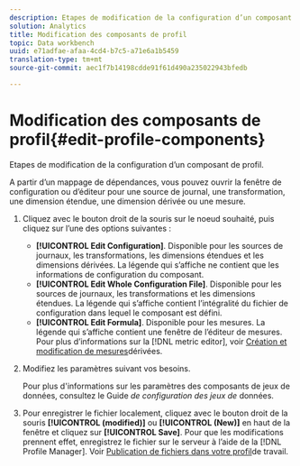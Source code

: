 ```yaml
---
description: Etapes de modification de la configuration d’un composant de profil.
solution: Analytics
title: Modification des composants de profil
topic: Data workbench
uuid: e71adfae-afaa-4cd4-b7c5-a71e6a1b5459
translation-type: tm+mt
source-git-commit: aec1f7b14198cdde91f61d490a235022943bfedb

---
```



# Modification des composants de profil{#edit-profile-components}

Etapes de modification de la configuration d’un composant de profil.

A partir d’un mappage de dépendances, vous pouvez ouvrir la fenêtre de configuration ou d’éditeur pour une source de journal, une transformation, une dimension étendue, une dimension dérivée ou une mesure.

1. Cliquez avec le bouton droit de la souris sur le noeud souhaité, puis cliquez sur l’une des options suivantes :

   * **[!UICONTROL Edit Configuration]**. Disponible pour les sources de journaux, les transformations, les dimensions étendues et les dimensions dérivées. La légende qui s’affiche ne contient que les informations de configuration du composant.
   * **[!UICONTROL Edit Whole Configuration File]**. Disponible pour les sources de journaux, les transformations et les dimensions étendues. La légende qui s’affiche contient l’intégralité du fichier de configuration dans lequel le composant est défini.
   * **[!UICONTROL Edit Formula]**. Disponible pour les mesures. La légende qui s’affiche contient une fenêtre de l’éditeur de mesures. Pour plus d’informations sur la [!DNL metric editor], voir [Création et modification de mesures](../../../../../home/c-get-started/c-admin-intrf/c-prof-mgr/c-drvd-mtrcs.md#concept-e41723b342a849309874b26232224a40)dérivées.

1. Modifiez les paramètres suivant vos besoins.

   Pour plus d&#39;informations sur les paramètres des composants de jeux de données, consultez le Guide *de configuration des jeux de* données.

1. Pour enregistrer le fichier localement, cliquez avec le bouton droit de la souris **[!UICONTROL (modified)]** ou **[!UICONTROL (New)]** en haut de la fenêtre et cliquez sur **[!UICONTROL Save]**.
Pour que les modifications prennent effet, enregistrez le fichier sur le serveur à l’aide de la [!DNL Profile Manager]. Voir [Publication de fichiers dans votre profil](../../../../../home/c-get-started/c-admin-intrf/c-prof-mgr/t-pub-files-wkg-prof.md#task-a0106e010c834d16bd60eef4721b6af9)de travail.